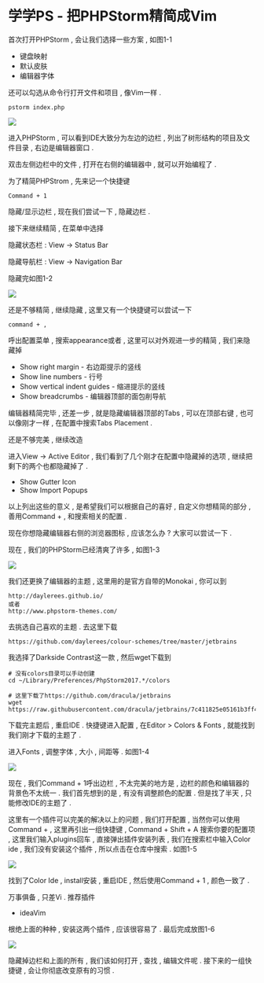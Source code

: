 # 学学PS - 把PHPStorm精简成Vim

首次打开PHPStorm , 会让我们选择一些方案 , 如图1-1

* 键盘映射
* 默认皮肤
* 编辑器字体

还可以勾选从命令行打开文件和项目 , 像Vim一样 .

```
pstorm index.php
```

![](/assets/1-1.png)

进入PHPStorm , 可以看到IDE大致分为左边的边栏 , 列出了树形结构的项目及文件目录 , 右边是编辑器窗口 .

双击左侧边栏中的文件 , 打开在右侧的编辑器中 , 就可以开始编程了 .

为了精简PHPStrom , 先来记一个快捷键

```
Command + 1
```

隐藏/显示边栏 , 现在我们尝试一下 , 隐藏边栏 .

接下来继续精简 , 在菜单中选择

隐藏状态栏 : View -&gt; Status Bar

隐藏导航栏 : View -&gt; Navigation Bar

隐藏完如图1-2

![](/assets/1-2.png)

还是不够精简 , 继续隐藏 , 这里又有一个快捷键可以尝试一下

```
command + ,
```

呼出配置菜单 , 搜索appearance或者 , 这里可以对外观进一步的精简 , 我们来隐藏掉

* Show right margin - 右边距提示的竖线
* Show line numbers - 行号
* Show vertical indent guides - 缩进提示的竖线
* Show breadcrumbs - 编辑器顶部的面包削导航

编辑器精简完毕 , 还差一步 , 就是隐藏编辑器顶部的Tabs , 可以在顶部右键 , 也可以像刚才一样 , 在配置中搜索Tabs Placement .

还是不够完美 , 继续改造

进入View -&gt; Active Editor , 我们看到了几个刚才在配置中隐藏掉的选项 , 继续把剩下的两个也都隐藏掉了 .

* Show Gutter Icon
* Show Import Popups

以上列出这些的意义 , 是希望我们可以根据自己的喜好 , 自定义你想精简的部分 , 善用Command + , 和搜索相关的配置 .

现在你想隐藏编辑器右侧的浏览器图标 , 应该怎么办 ? 大家可以尝试一下 .

现在 , 我们的PHPStorm已经清爽了许多 , 如图1-3

![](/assets/1-3.png)

我们还更换了编辑器的主题 , 这里用的是官方自带的Monokai , 你可以到

```
http://daylerees.github.io/
或者
http://www.phpstorm-themes.com/
```

去挑选自己喜欢的主题 . 去这里下载

```
https://github.com/daylerees/colour-schemes/tree/master/jetbrains
```

我选择了Darkside Contrast这一款 , 然后wget下载到

```
# 没有colors目录可以手动创建
cd ~/Library/Preferences/PhpStorm2017.*/colors
```

```
# 这里下载了https://github.com/dracula/jetbrains
wget https://raw.githubusercontent.com/dracula/jetbrains/7c411825e05161b3ff408db98b45d298730d4419/Dracula.icls
```

下载完主题后 , 重启IDE . 快捷键进入配置 , 在Editor &gt; Colors & Fonts , 就能找到我们刚才下载的主题了 .

进入Fonts , 调整字体 , 大小 , 间距等 . 如图1-4

![](/assets/1-4.png)

现在 , 我们Command + 1呼出边栏 , 不太完美的地方是 , 边栏的颜色和编辑器的背景色不太统一 . 我们首先想到的是 , 有没有调整颜色的配置 . 但是找了半天 , 只能修改IDE的主题了 .

这里有一个插件可以完美的解决以上的问题 , 我们打开配置 , 当然你可以使用Command + , 这里再引出一组快捷键 , Command + Shift + A 搜索你要的配置项 , 这里我们输入plugins回车 , 直接弹出插件安装列表 , 我们在搜索栏中输入Color ide , 我们没有安装这个插件 , 所以点击在仓库中搜索 . 如图1-5

![](/assets/1-5.png)

找到了Color Ide , install安装 , 重启IDE , 然后使用Command + 1 , 颜色一致了 .

万事俱备 , 只差Vi . 推荐插件

* ideaVim

根绝上面的种种 , 安装这两个插件 , 应该很容易了 . 最后完成放图1-6

![](/assets/1-6.png)

隐藏掉边栏和上面的所有 , 我们该如何打开 , 查找 , 编辑文件呢 . 接下来的一组快捷键 , 会让你彻底改变原有的习惯 .

